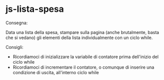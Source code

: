 # js-lista-spesa

Consegna:

Data una lista della spesa, stampare sulla pagina (anche brutalmente, basta che si vedano) gli elementi della lista individualmente con un ciclo while.

Consigli:
- Ricordiamoci di inizializzare la variabile di contatore prima dell'inizio del ciclo while
- Ricordiamoci di incrementare il contatore, o comunque di inserire una condizione di uscita, all'interno ciclo while
